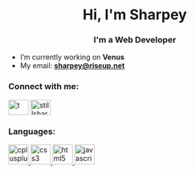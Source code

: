 <h1 align="center">Hi, I'm Sharpey</h1>
<h3 align="center">I'm a Web Developer</h3>

- I’m currently working on **Venus**
- My email: **sharpey@riseup.net**

<h3 align="left">Connect with me:</h3>
<p align="left">
<a href="https://twitter.com/ThatSpec" target="blank"><img align="center" src="https://cdn.jsdelivr.net/npm/simple-icons@3.0.1/icons/twitter.svg" alt="t" height="30" width="40" /></a>
<a href="https://instagram.com/stillsharpey" target="blank"><img align="center" src="https://cdn.jsdelivr.net/npm/simple-icons@3.0.1/icons/instagram.svg" alt="stillsharpey" height="30" width="40" /></a>
</p>

<h3 align="left">Languages:</h3>
<p align="left"> <a href="https://www.w3schools.com/cpp/" target="_blank"> <img src="https://devicons.github.io/devicon/devicon.git/icons/cplusplus/cplusplus-original.svg" alt="cplusplus" width="40" height="40"/> </a> <a href="https://www.w3schools.com/css/" target="_blank"> <img src="https://devicons.github.io/devicon/devicon.git/icons/css3/css3-original-wordmark.svg" alt="css3" width="40" height="40"/> </a> <a href="https://www.w3.org/html/" target="_blank"> <img src="https://devicons.github.io/devicon/devicon.git/icons/html5/html5-original-wordmark.svg" alt="html5" width="40" height="40"/> </a> <a href="https://developer.mozilla.org/en-US/docs/Web/JavaScript" target="_blank"> <img src="https://devicons.github.io/devicon/devicon.git/icons/javascript/javascript-original.svg" alt="javascript" width="40" height="40"/> </a> </p>
